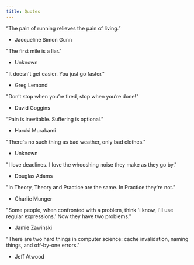 ```yaml
---
title: Quotes
---
```


“The pain of running relieves the pain of living.”
- Jacqueline Simon Gunn

"The first mile is a liar."
- Unknown

"It doesn't get easier. You just go faster."
- Greg Lemond

"Don’t stop when you’re tired, stop when you’re done!" 
- David Goggins

“Pain is inevitable. Suffering is optional.”
- Haruki Murakami

"There's no such thing as bad weather, only bad clothes."
- Unknown

"I love deadlines.  I love the whooshing noise they make as they go by."
- Douglas Adams

"In Theory, Theory and Practice are the same. In Practice they're not."
- Charlie Munger

"Some people, when confronted with a problem, think
'I know, I'll use regular expressions.'   Now they have two problems."
- Jamie Zawinski

"There are two hard things in computer science: cache invalidation, naming things, and off-by-one errors."
- Jeff Atwood
